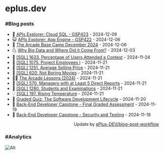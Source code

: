 # eplus.dev

### #Blog posts

<!-- BLOG-POST-LIST:START -->
 - 🧰 [APIs Explorer: Cloud SQL - GSP423](https://eplus.dev/apis-explorer-cloud-sql-gsp423) - 2024-12-09
 - 😺 [APIs Explorer: App Engine - GSP422](https://eplus.dev/apis-explorer-app-engine-gsp422) - 2024-12-06
 - 🗽 [The Arcade Base Camp December 2024](https://eplus.dev/the-arcade-base-camp-december-2024) - 2024-12-06
 - 🌜 [Why Big Data and Where Did it Come From?](https://eplus.dev/why-big-data-and-where-did-it-come-from) - 2024-12-03
 - 📝 [[SQL] 1633. Percentage of Users Attended a Contest](https://eplus.dev/sql-1633-percentage-of-users-attended-a-contest) - 2024-11-24
 - 🚀 [[SQL] 1075. Project Employees I](https://eplus.dev/sql-1075-project-employees-i) - 2024-11-21
 - 💼 [[SQL] 1251. Average Selling Price](https://eplus.dev/sql-1251-average-selling-price) - 2024-11-21
 - 🦣 [[SQL] 620. Not Boring Movies](https://eplus.dev/sql-620-not-boring-movies) - 2024-11-21
 - 👨‍🏫 [The Arcade Lessons &lpar;2024&rpar;](https://eplus.dev/the-arcade-lessons-2024) - 2024-11-21
 - 🔭 [[SQL] 570. Managers with at Least 5 Direct Reports](https://eplus.dev/sql-570-managers-with-at-least-5-direct-reports) - 2024-11-21
 - 🤡 [[SQL] 1280. Students and Examinations](https://eplus.dev/sql-1280-students-and-examinations) - 2024-11-21
 - 💡 [[SQL] 197. Rising Temperature](https://eplus.dev/sql-197-rising-temperature) - 2024-11-21
 - 🦣 [Graded Quiz: The Software Development Lifecycle](https://eplus.dev/graded-quiz-the-software-development-lifecycle) - 2024-11-20
 - 💪 [Back-End Developer Capstone - Final Graded Assessment](https://eplus.dev/back-end-developer-capstone-final-graded-assessment) - 2024-11-19
 - 🤡 [Back-End Developer Capstone - Security and Testing](https://eplus.dev/back-end-developer-capstone-security-and-testing) - 2024-11-18<!-- BLOG-POST-LIST:END -->

<div align="right">
  Update by <a target="_blank"
    href="https://github.com/ePlus-DEV/blog-post-workflow">ePlus-DEV/blog-post-workflow</a>
</div>

### #Analytics
![Alt](https://repobeats.axiom.co/api/embed/9990f7cddfbad8d834990b10ccad05f81ac1096f.svg "Repobeats analytics image")
